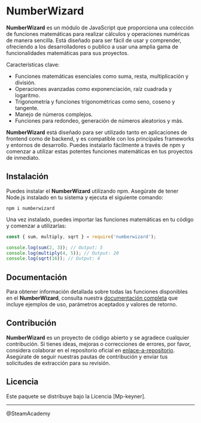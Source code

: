 # NumberWizard

**NumberWizard** es un módulo de JavaScript que proporciona una colección de funciones matemáticas para realizar cálculos y operaciones numéricas de manera sencilla. Está diseñado para ser fácil de usar y comprender, ofreciendo a los desarrolladores o publico a usar una amplia gama de funcionalidades matemáticas para sus proyectos.

Características clave:

- Funciones matemáticas esenciales como suma, resta, multiplicación y división.
- Operaciones avanzadas como exponenciación, raíz cuadrada y logaritmo.
- Trigonometría y funciones trigonométricas como seno, coseno y tangente.
- Manejo de números complejos.
- Funciones para redondeo, generación de números aleatorios y más.

**NumberWizard** está diseñado para ser utilizado tanto en aplicaciones de frontend como de backend, y es compatible con los principales frameworks y entornos de desarrollo. Puedes instalarlo fácilmente a través de npm y comenzar a utilizar estas potentes funciones matemáticas en tus proyectos de inmediato.

## Instalación

Puedes instalar el **NumberWizard** utilizando npm. Asegúrate de tener Node.js instalado en tu sistema y ejecuta el siguiente comando:

```
npm i numberwizard
```

Una vez instalado, puedes importar las funciones matemáticas en tu código y comenzar a utilizarlas:

```javascript
const { sum, multiply, sqrt } = require('numberwizard');

console.log(sum(2, 3)); // Output: 5
console.log(multiply(4, 5)); // Output: 20
console.log(sqrt(16)); // Output: 4
```

## Documentación

Para obtener información detallada sobre todas las funciones disponibles en el **NumberWizard**, consulta nuestra [documentación completa](enlace-a-documentación) que incluye ejemplos de uso, parámetros aceptados y valores de retorno.

## Contribución

**NumberWizard** es un proyecto de código abierto y se agradece cualquier contribución. Si tienes ideas, mejoras o correcciones de errores, por favor, considera colaborar en el repositorio oficial en [enlace-a-repositorio](https://github.com/Mp-keyner/NumberWizard). Asegúrate de seguir nuestras pautas de contribución y enviar tus solicitudes de extracción para su revisión.

## Licencia

Este paquete se distribuye bajo la Licencia  [Mp-keyner].

---

@SteamAcademy